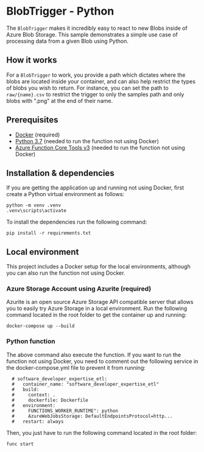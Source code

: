 # BlobTrigger - Python

The `BlobTrigger` makes it incredibly easy to react to new Blobs inside of Azure Blob Storage. This sample demonstrates a simple use case of processing data from a given Blob using Python.

## How it works

For a `BlobTrigger` to work, you provide a path which dictates where the blobs are located inside your container, and can also help restrict the types of blobs you wish to return. For instance, you can set the path to `raw/{name}.csv` to restrict the trigger to only the samples path and only blobs with ".png" at the end of their name.

## Prerequisites

* [Docker](https://docs.docker.com/get-docker) (required)
* [Python 3.7](https://www.python.org/downloads/release/python-370) (needed to run the function not using Docker)
* [Azure Function Core Tools v3](https://learn.microsoft.com/en-us/azure/azure-functions/functions-run-local?tabs=v3%2Cwindows%2Ccsharp%2Cportal%2Cbash) (needed to run the function not using Docker)

## Installation & dependencies

If you are getting the application up and running not using Docker, first create a Python virtual environment as follows:

```
python -m venv .venv
.venv\scripts\activate
```

To install the dependencies run the following command:

```
pip install -r requirements.txt
```

## Local environment

This project includes a Docker setup for the local environments, although you can also run the function not using Docker.

### Azure Storage Account using Azurite (required)

Azurite is an open source Azure Storage API compatible server that allows you to easily try Azure Storage in a local environment. Run the following command located in the root folder to get the container up and running:

```
docker-compose up --build
```

### Python function

The above command also execute the function. If you want to run the function not using Docker, you need to comment out the following service in the docker-compose.yml file to prevent it from running:

```
  # software_developer_expertise_etl:
  #   container_name: "software_developer_expertise_etl"
  #   build:
  #     context: .
  #     dockerfile: Dockerfile
  #   environment:
  #     FUNCTIONS_WORKER_RUNTIME": python
  #     AzureWebJobsStorage: DefaultEndpointsProtocol=http...
  #   restart: always
```

Then, you just have to run the following command located in the root folder:

```
func start
```
